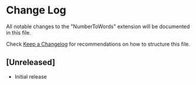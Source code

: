 # Change Log

All notable changes to the "NumberToWords" extension will be documented in this file.

Check [Keep a Changelog](http://keepachangelog.com/) for recommendations on how to structure this file.

## [Unreleased]

- Initial release
